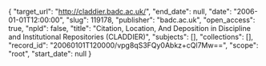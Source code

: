 {
  "target_url": "http://claddier.badc.ac.uk/", 
  "end_date": null, 
  "date": "2006-01-01T12:00:00", 
  "slug": 119178, 
  "publisher": "badc.ac.uk", 
  "open_access": true, 
  "npld": false, 
  "title": "Citation, Location, And Deposition in Discipline and Institutional Repositories (CLADDIER)", 
  "subjects": [], 
  "collections": [], 
  "record_id": "20060101T120000/vpg8qS3FQy0Abkz+cQl7Mw==", 
  "scope": "root", 
  "start_date": null
}

